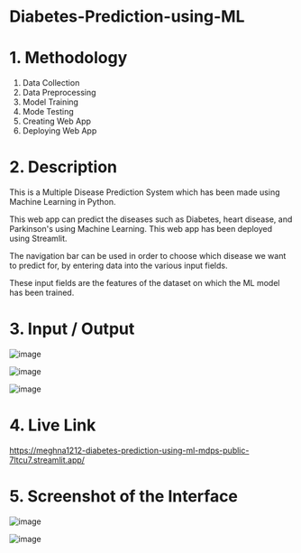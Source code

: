 # Diabetes-Prediction-using-ML

# 1. Methodology
1. Data Collection
2. Data Preprocessing
3. Model Training
4. Mode Testing
5. Creating Web App
6. Deploying Web App

# 2. Description
This is a Multiple Disease Prediction System which has been made using Machine Learning in Python. 

This web app can predict the diseases such as Diabetes, heart disease, and Parkinson's using Machine Learning.
This web app has been deployed using Streamlit. 

The navigation bar can be used in order to choose which disease we want to predict for, by entering data into the various input fields.

These input fields are the features of the dataset on which the ML model has been trained.

# 3. Input / Output
![image](https://user-images.githubusercontent.com/63409349/208240038-35dfa62a-dd6e-4425-8156-66ec16131a01.png)

![image](https://user-images.githubusercontent.com/63409349/208240048-cc87f5c4-f049-4e09-a0b2-ca15749ab424.png)

![image](https://user-images.githubusercontent.com/63409349/208240057-5624aff9-3922-4d13-a065-d66b8d561900.png)


# 4. Live Link
https://meghna1212-diabetes-prediction-using-ml-mdps-public-7ltcu7.streamlit.app/

# 5. Screenshot of the Interface
![image](https://user-images.githubusercontent.com/63409349/208239551-f8aba57c-dc13-4ab5-81bd-38d78a025e15.png)

![image](https://user-images.githubusercontent.com/63409349/208240457-c370dc2f-2749-4b0f-93f0-9652e0e70e3a.png)


